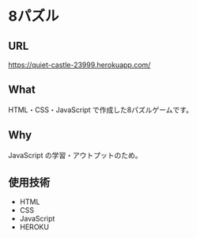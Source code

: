 # 8パズル

## URL
https://quiet-castle-23999.herokuapp.com/

## What
HTML・CSS・JavaScript で作成した8パズルゲームです。

## Why
JavaScript の学習・アウトプットのため。

## 使用技術

- HTML
- CSS
- JavaScript
- HEROKU
